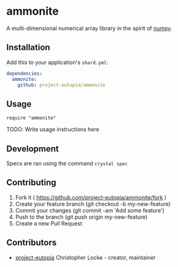 # ammonite

A multi-dimensional numerical array library in the spirit of [numpy](http://www.numpy.org/).

## Installation

Add this to your application's `shard.yml`:

```yaml
dependencies:
  ammonite:
    github: project-eutopia/ammonite
```

## Usage

```crystal
require "ammonite"
```

TODO: Write usage instructions here

## Development

Specs are ran using the command `crystal spec`

## Contributing

1. Fork it ( https://github.com/project-eutopia/ammonite/fork )
2. Create your feature branch (git checkout -b my-new-feature)
3. Commit your changes (git commit -am 'Add some feature')
4. Push to the branch (git push origin my-new-feature)
5. Create a new Pull Request

## Contributors

- [project-eutopia](https://github.com/project-eutopia) Christopher Locke - creator, maintainer
